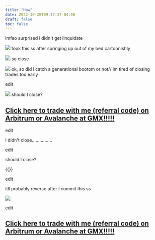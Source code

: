```yaml
---
title: "How"
date: 2022-10-28T09:17:37-04:00
draft: false
toc: false
---
```


lmfao surprised i didn't get linquidate  

![](/msedge_bYafMECGBj.png)
took this ss after springing up out of my bed cartoonishly  

![](/msedge_1xBRzdkyjq.png)
so close  

![](/msedge_ProUsRdyTl.png)
ok, so did i catch a generational bootom or not// im tired of closing trades too early  



edit


![](/msedge_ME9S8obDFu.png)
should I close?


## [Click here to trade with me (referral code) on Arbitrum or Avalanche at GMX!!!!!](https://share.gmx.io/api/s?id=krfwoao8sxwvp0pevyuo&ref=boro)



edit 

I didn't close................

edit  

should I close?  


{{<youtube xU8Pbsq6r5U>}}  

edit  

itll probably reverse after I commit this ss  

![](/msedge_2aWNCRX8uN.png)

edit  

## [Click here to trade with me (referral code) on Arbitrum or Avalanche at GMX!!!!!](https://share.gmx.io/api/s?id=krfwoao8sxwvp0pevyuo&ref=boro)
